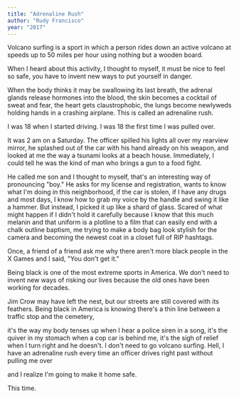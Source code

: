 ```yaml
---
title: "Adrenaline Rush"
author: "Rudy Francisco"
year: "2017"
---
```


Volcano surfing
is a sport in which a person
rides down an active volcano
at speeds up to 50 miles per hour
using nothing but a wooden board.

When I heard about this activity,
I thought to myself,
it must be nice to feel so safe,
you have to invent new ways to
put yourself in danger.

When the body
thinks it may be swallowing its last breath,
the adrenal glands release hormones into the blood,
the skin becomes a cocktail of sweat and fear,
the heart gets claustrophobic,
the lungs become newlyweds
holding hands in a crashing airplane.
This is called an adrenaline rush.

I was 18 when I started driving.
I was 18 the first time I was pulled over.

It was 2 am on a Saturday.
The officer spilled his lights all over my rearview mirror,
he splashed out of the car with his hand already on his weapon,
and looked at me the way a tsunami looks at a beach house.
Immediately, I could tell he was the kind of man
who brings a gun to a food fight.

He called me son
and I thought to myself,
that's an interesting way of pronouncing "boy."
He asks for my license and registration,
wants to know what I'm doing in this neighborhood,
if the car is stolen,
if I have any drugs
and most days, I know how to grab my voice
by the handle and swing it like a hammer.
But instead,
I picked it up like a shard of glass.
Scared of what might happen if I didn't hold it carefully
because I know that this much melanin
and that uniform is a plotline to a film that
can easily end with a chalk outline baptism,
me trying to make a body bag look stylish for the camera
and becoming the newest coat in a closet full of RIP hashtags.

Once, a friend of a friend ask me
why there aren't more black people in the X Games
and I said, "You don't get it."

Being black is one of the most extreme sports in America.
We don't need to invent new ways of risking our lives
because the old ones have been working for decades.

Jim Crow may have left the nest,
but our streets are still covered with its feathers.
Being black in America is knowing there's a thin line
between a traffic stop and the cemetery,

it's the way my body tenses up
when I hear a police siren in a song,
it's the quiver in my stomach when a cop car is behind me,
it's the sigh of relief when I turn right and he doesn't.
I don't need to go volcano surfing.
Hell, I have an adrenaline rush every time an officer
drives right past without pulling me over

and I realize
I'm going to make it home safe.

This time.
